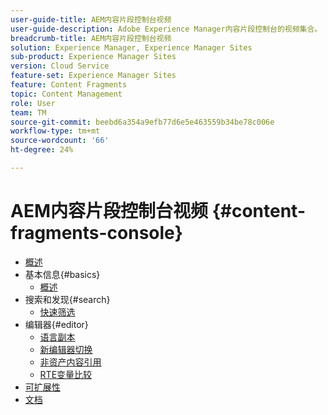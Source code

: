 ```yaml
---
user-guide-title: AEM内容片段控制台视频
user-guide-description: Adobe Experience Manager内容片段控制台的视频集合。
breadcrumb-title: AEM内容片段控制台视频
solution: Experience Manager, Experience Manager Sites
sub-product: Experience Manager Sites
version: Cloud Service
feature-set: Experience Manager Sites
feature: Content Fragments
topic: Content Management
role: User
team: TM
source-git-commit: beebd6a354a9efb77d6e5e463559b34be78c006e
workflow-type: tm+mt
source-wordcount: '66'
ht-degree: 24%

---
```



# AEM内容片段控制台视频 {#content-fragments-console}

+ [概述](overview.md)
+ 基本信息{#basics}
   + [概述](./basics/content-fragments-console.md)
+ 搜索和发现{#search}
   + [快速筛选](search/fast-filtering.md)
+ 编辑器{#editor}
   + [语言副本](editor/language-copies.md)
   + [新编辑器切换](editor/new-editor-toggle.md)
   + [非资产内容引用](editor/non-asset-content-references.md)
   + [RTE变量比较](editor/rte-variant-compare.md)
+ [可扩展性](https://experienceleague.adobe.com/docs/experience-manager-learn/cloud-service/developing/extensibility/content-fragments/overview.html)
+ [文档](https://experienceleague.adobe.com/docs/experience-manager-cloud-service/content/sites/administering/content-fragments/content-fragments-console.html)
